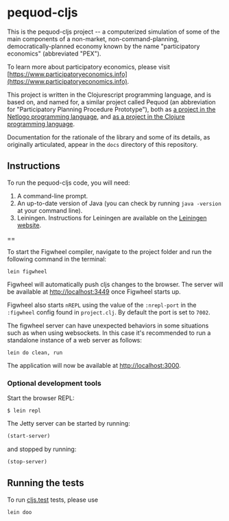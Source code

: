 # pequod-cljs

This is the pequod-cljs project -- a computerized simulation of some of the main components of a non-market, non-command-planning, democratically-planned economy known by the name "participatory economics" (abbreviated "PEX").  

To learn more about participatory economics, please visit [https://www.participatoryeconomics.info](https://www.participatoryeconomics.info).

This project is written in the Clojurescript programming language, and is based on, and named for, a similar project called Pequod (an abbreviation for "Participatory Planning Procedure Prototype"), both as [a project in the Netlogo programming language](https://github.com/msszczep/pequod2), and [as a project in the Clojure programming language](https://github.com/msszczep/pequod-clj).  

Documentation for the rationale of the library and some of its details, as originally articulated, appear in the `docs` directory of this repository.

## Instructions

To run the pequod-cljs code, you will need:

1. A command-line prompt.
2. An up-to-date version of Java (you can check by running `java -version` at your command line).
3. Leiningen.  Instructions for Leiningen are available on the [Leiningen website](https://leiningen.org).

==

To start the Figwheel compiler, navigate to the project folder and run the following command in the terminal:

```
lein figwheel
```

Figwheel will automatically push cljs changes to the browser. The server will be available at [http://localhost:3449](http://localhost:3449) once Figwheel starts up. 

Figwheel also starts `nREPL` using the value of the `:nrepl-port` in the `:figwheel`
config found in `project.clj`. By default the port is set to `7002`.

The figwheel server can have unexpected behaviors in some situations such as when using
websockets. In this case it's recommended to run a standalone instance of a web server as follows:

```
lein do clean, run
```

The application will now be available at [http://localhost:3000](http://localhost:3000).


### Optional development tools

Start the browser REPL:

```
$ lein repl
```
The Jetty server can be started by running:

```clojure
(start-server)
```
and stopped by running:
```clojure
(stop-server)
```

## Running the tests
To run [cljs.test](https://github.com/clojure/clojurescript/blob/master/src/main/cljs/cljs/test.cljs) tests, please use

```
lein doo
```


